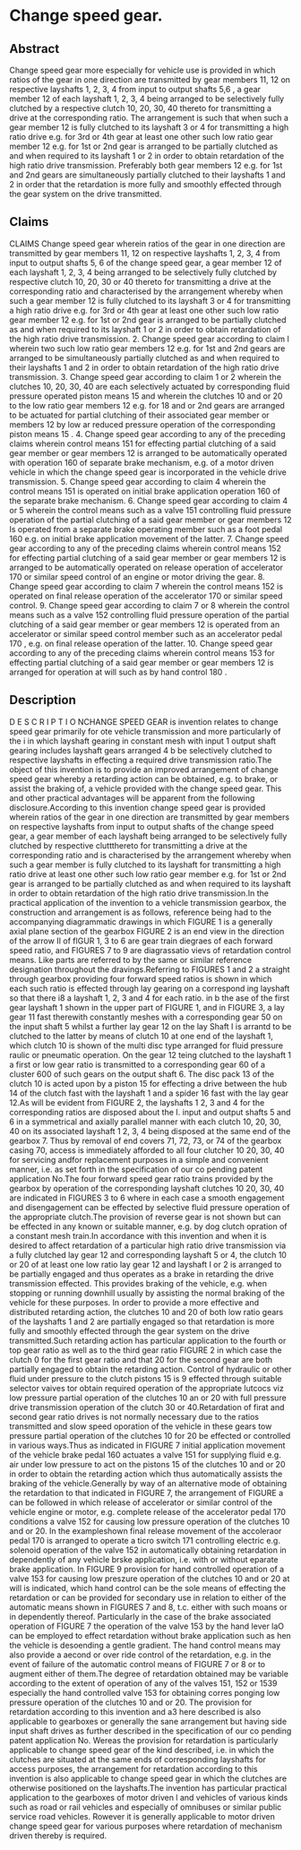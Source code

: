 # Change speed gear.

## Abstract
Change speed gear more especially for vehicle use is provided in which ratios of the gear in one direction are transmitted by gear members 11, 12 on respective layshafts 1, 2, 3, 4 from input to output shafts 5,6 , a gear member 12 of each layshaft 1, 2, 3, 4 being arranged to be selectively fully clutched by a respective clutch 10, 20, 30, 40 thereto for transmitting a drive at the corresponding ratio. The arrangement is such that when such a gear member 12 is fully clutched to its layshaft 3 or 4 for transmitting a high ratio drive e.g. for 3rd or 4th gear at least one other such low ratio gear member 12 e.g. for 1st or 2nd gear is arranged to be partially clutched as and when required to its layshaft 1 or 2 in order to obtain retardation of the high ratio drive transmission. Preferably both gear members 12 e.g. for 1st and 2nd gears are simultaneously partially clutched to their layshafts 1 and 2 in order that the retardation is more fully and smoothly effected through the gear system on the drive transmitted.

## Claims
CLAIMS Change speed gear wherein ratios of the gear in one direction are transmitted by gear members 11, 12 on respective layshafts 1, 2, 3, 4 from input to output shafts 5, 6 of the change speed gear, a gear member 12 of each layshaft 1, 2, 3, 4 being arranged to be selectively fully clutched by respective clutch 10, 20, 30 or 40 thereto for transmitting a drive at the corresponding ratio and characterised by the arrangement whereby when such a gear member 12 is fully clutched to its layshaft 3 or 4 for transmitting a high ratio drive e.g. for 3rd or 4th gear at least one other such low ratio gear member 12 e.g. for 1st or 2nd gear is arranged to be partially clutched as and when required to its layshaft 1 or 2 in order to obtain retardation of the high ratio drive transmission. 2. Change speed gear according to claim l wherein two such low ratio gear members 12 e.g. for 1st and 2nd gears are arranged to be simultaneously partially clutched as and when required to their layshafts 1 and 2 in order to obtain retardation of the high ratio drive transmission. 3. Change speed gear according to claim 1 or 2 wherein the clutches 10, 20, 30, 40 are each selectively actuated by corresponding fluid pressure operated piston means 15 and wherein the clutches 10 and or 20 to the low ratio gear members 12 e.g. for 18 and or 2nd gears are arranged to be actuated for partial clutching of their associated gear member or members 12 by low ar reduced pressure operation of the corresponding piston means 15 . 4. Change speed gear according to any of the preceding claims wherein control means 151 for effecting partial clutching of a said gear member or gear members 12 is arranged to be automatically operated with operation 160 of separate brake mechanism, e.g. of a motor driven vehicle in which the change speed gear is incorporated in the vehicle drive transmission. 5. Change speed gear according to claim 4 wherein the control means 151 is operated on initial brake application operation 160 of the separate brake mechanism. 6. Change speed gear according to claim 4 or 5 wherein the control means such as a valve 151 controlling fluid pressure operation of the partial clutching of a said gear member or gear members 12 Is operated from a separate brake operating member such as a foot pedal 160 e.g. on initial brake application movement of the latter. 7. Change speed gear according to any of the preceding claims wherein control means 152 for effecting partial clutching of a said gear member or gear members 12 is arranged to be automatically operated on release operation of accelerator 170 or similar speed control of an engine or motor driving the gear. 8. Change speed gear according to claim 7 wherein the control means 152 is operated on final release operation of the accelerator 170 or similar speed control. 9. Change speed gear according to claim 7 or 8 wherein the control means such as a valve 152 controlling fluid pressure operation of the partial clutching of a said gear member or gear members 12 is operated from an accelerator or similar speed control member such as an accelerator pedal 170 , e.g. on final release operation of the latter. 10. Change speed gear according to any of the preceding claims wherein control means 153 for effecting partial clutching of a said gear member or gear members 12 is arranged for operation at will such as by hand control 180 .

## Description
D E S C R I P T I O NCHANGE SPEED GEAR is invention relates to change speed gear primarily for ote vehicle transmission and more particularly of the i in which layshaft gearing in constant mesh with input 1 output shaft gearing includes layshaft gears arranged 4 b be selectively clutched to respective layshafts in effecting a required drive transmission ratio.The object of this invention is to provide an improved arrangement of change speed gear whereby a retarding action can be obtained, e.g. to brake, or assist the braking of, a vehicle provided with the change speed gear. This and other practical advantages will be apparent from the following disclosure.According to this invention change speed gear is provided wherein ratios of the gear in one direction are transmitted by gear members on respective layshafts from input to output shafts of the change speed gear, a gear member of each layshaft being arranged to be selectively fully clutched by respective cluttthereto for transmitting a drive at the corresponding ratio and is characterised by the arrangement whereby when such a gear member is fully clutched to its layshaft for transmitting a high ratio drive at least one other such low ratio gear member e.g. for 1st or 2nd gear is arranged to be partially clutched as and when required to its layshaft in order to obtain retardation of the high ratio drive transmission.In the practical application of the invention to a vehicle transmission gearbox, the construction and arrangement is as follows, reference being had to the accompanying diagrammatic drawings in which FIGURE 1 is a generally axial plane section of the gearbox FIGURE 2 is an end view in the direction of the arrow II of flGUR 1, 3 to 6 are gear train diegraes of each forward speed ratio, and FIGURES 7 to 9 are diagrassatio vievs of retardation control means. Like parts are referred to by the same or similar reference designation throughout the dravings.Referring to FIGURES 1 and 2 a straight through gearbox providing four forward speed ratios is shown in which each such ratio is effected through lay gearing on a correspond ing layshaft so that there i8 a layshaft 1, 2, 3 and 4 for each ratio. in b the ase of the first gear layshaft 1 shown in the upper part of FIGURE 1, and in FIGURE 3, a lay gear 11 fast therewith constantly meshes with a corresponding gear 50 on the input shaft 5 whilst a further lay gear 12 on the lay Shaft I is arrantd to be clutched to the latter by means of clutch 10 at one end of the layshaft 1, which clutch 10 is shown of the multi disc type arranged for fluid pressure raulic or pneumatic operation. On the gear 12 teing clutched to the layshaft 1 a first or low gear ratio is transmitted to a corresponding gear 60 of a cluster 600 of such gears on the output shaft 6. The disc pack 13 of the clutch 10 is acted upon by a piston 15 for effecting a drive between the hub 14 of the clutch fast with the layshaft 1 and a spider 16 fast with the lay gear 12.As will be evident from FIGURE 2, the layshafts 1 2, 3 and 4 for the corresponding ratios are disposed about the I. input and output shafts 5 and 6 in a symmetrical and axially parallel manner with each clutch 10, 20, 30, 40 on its associated layshaft 1 2, 3, 4 being disposed at the same end of the gearbox 7. Thus by removal of end covers 71, 72, 73, or 74 of the gearbox casing 70, access is immediately afforded to all four clutcher 10 20, 30, 40 for servicing andfor replacement purposes in a simple and convenient manner, i.e. as set forth in the specification of our co pending patent application No.The four forward speed gear ratio trains provided by the gearbox by operation of the corresponding layshaft clutches 10 20, 30, 40 are indicated in FIGURES 3 to 6 where in each case a smooth engagement and disengagement can be effected by selective fluid pressure operation of the appropriate clutch.The provision of reverse gear is not shown but can be effected in any known or suitable manner, e.g. by dog clutch opration of a constant mesh train.In accordance with this invention and when it is desired to affect retardation of a particular high ratio drive transmission via a fully clutched lay gear 12 and corresponding layshaft 5 or 4, the clutch 10 or 20 of at least one low ratio lay gear 12 and layshaft I or 2 is arranged to be partially engaged and thus operates as a brake in retarding the drive transmission effected. This provides braking of the vehicle, e.g. when stopping or running downhill usually by assisting the normal braking of the vehicle for these purposes. In order to provide a more effective and distributed retarding action, the clutches 10 and 20 of both low ratio gears of the layshafts 1 and 2 are partially engaged so that retardation is more fully and smoothly effected through the gear system on the drive transmitted.Such retarding action has particular application to the fourth or top gear ratio as well as to the third gear ratio FIGURE 2 in which case the clutch 0 for the first gear ratio and that 20 for the second gear are both partially engaged to obtain the retarding action. Control of hydraulic or other fluid under pressure to the clutch pistons 15 is 9 effected through suitable selector vaives tor obtain required operation of the appropriate lutcocs viz low pressure partial operation of the clutches 10 an or 20 with full pressure drive transmission operation of the clutch 30 or 40.Retardation of firat and second gear ratio drives is not normally necessary due to the ratios transmitted and slow speed oporation of the vehicle in these gears tow pressure partial operation of the clutches 10 for 20 be effected or controlled in various ways.Thus as indicated in FIGURE 7 initial application movement of the vehicle brake pedal 160 actuates a valve 151 for supplying fluid e.g. air under low pressure to act on the pistons 15 of the clutches 10 and or 20 in order to obtain the retarding action which thus automatically assists the braking of the vehicle.Generally by way of an alternative mode of obtaining the retardation to that indicated in FIGURE 7, the arrangement of FIGURE a can be followed in which release of accelerator or similar control of the vehicle engine or motor, e.g. complete release of the accelerator pedal 170 conditions a valve 152 for causing low pressure operation of the clutches 10 and or 20. In the exampleshown final release movement of the accoleraor pedal 170 is arranged to operate a ticro switch 171 controlling electric e.g. solenoid operation of the valve 152 in automatically obtaining retardation in dependently of any vehicle brske application, i.e. with or without eparate brake application. In FIGURE 9 provision for hand controlled operation of a valve 153 for causing low preszure operation of the clutches 10 and or 20 at will is indicated, which hand control can be the sole means of effecting the retardation or can be provided for secondary use in relation to either of the automatic means shown in FIGURES 7 and 8, t.c. either with such moans or in dependently thereof. Particularly in the case of the brake associated operation of FIGURE 7 the operation of the valve 153 by the hand lever laO can be employed to effect retardation without brake application such as hen the vehicle is desoending a gentle gradient. The hand control means may also provide a aecond or over ride control of the retardation, e.g. in the event of failure of the automatic control means of FIGURE 7 or 8 or to augment either of them.The degree of retardation obtained may be variable according to the extent of operation of any of the valves 151, 152 or 1539 especially the hand controlled valve 153 for obtaining corres ponging low pressure operation of the clutches 10 and or 20. The provision for retardation according to this invention and a3 here described is also applicable to gearboxes or generally the sane arrangement but having side input shaft drives as further described in the specification of our co pending patent application No. Wereas the provision for retardation is particularly applicable to change speed gear of the kind described, i.e. in which the clutches are situated at the same ends of corresponding layshafts for access purposes, the arrangement for retardation according to this invention is also applicable to change speed gear in which the clutches are otherwise positioned on the layshafts.The invention has particular practical application to the gearboxes of motor driven l and vehicles of various kinds such as road or rail vehicles and especially of omnibuses or similar public service road vehicles. Rowever it is generally applicable to motor driven change speed gear for various purposes where retardation of mechanism driven thereby is required.